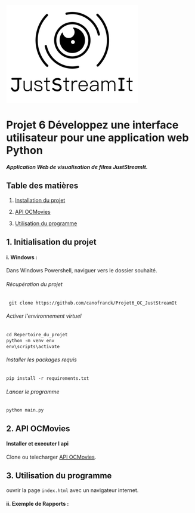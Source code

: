 ![justsreamit](images/juststreamit.png)

# Projet 6 Développez une interface utilisateur pour une application web Python
***Application Web de visualisation de films JustStreamIt.***


## Table des matières

1. [Installation du projet](#chapitre1)
    
2. [API OCMovies](#chapitre2)
   
3. [Utilisation du programme](#chapitre3)
   


<div id='chapitre1'></div>

## 1. Initialisation du projet

<div id='chapitre1-1'></div>


#### i. Windows :
Dans Windows Powershell, naviguer vers le dossier souhaité.
###### Récupération du projet

     git clone https://github.com/canofranck/Projet6_OC_JustStreamIt

###### Activer l'environnement virtuel
    cd Repertoire_du_projet
    python -m venv env 
    env\scripts\activate
    
###### Installer les packages requis
    pip install -r requirements.txt

###### Lancer le programme
    python main.py



<div id='chapitre2'></div>

## 2. API OCMovies



#### Installer et executer l api

Clone ou telecharger  [API OCMovies](https://github.com/OpenClassrooms-Student-Center/OCMovies-API-EN-FR).


<div id='chapitre3'></div>

## 3. Utilisation du programme

ouvrir la page `index.html` avec un navigateur internet.

#### ii. Exemple de Rapports :
![]()


![]()
